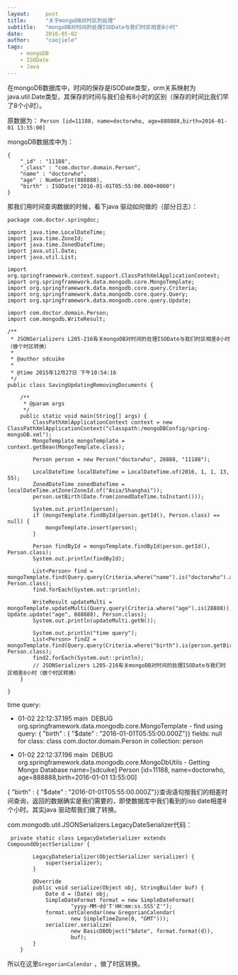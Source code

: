 ```yaml
---
layout:     post
title:      "关于mongoDB对时区的处理"
subtitle:   "mongoDB对时间的处理ISODate与我们时区相差8小时"
date:       2016-05-02
author:     "caojiele"
tags:
    - mongoDB
    - ISODate
    - Java
---
```


在mongoDB数据库中，时间的保存是ISODate类型，orm关系映射为java.util.Date类型，其保存的时间与我们会有8小时的区别（保存的时间比我们早了8个小时）。

原数据为：
`Person [id=11188, name=doctorwho, age=888888,birth=2016-01-01 13:55:00]`
 
 mongoDB数据库中为：
```mongoDB
{ 
    "_id" : "11188", 
    "_class" : "com.doctor.domain.Person", 
    "name" : "doctorwho", 
    "age" : NumberInt(888888), 
    "birth" : ISODate("2016-01-01T05:55:00.000+0000")
}
```
  
 那我们用时间查询数据的时候，看下java 驱动如何做的（部分日志）：
 
```mongoDB
package com.doctor.springdoc;
 
import java.time.LocalDateTime;
import java.time.ZoneId;
import java.time.ZonedDateTime;
import java.util.Date;
import java.util.List;
 
import org.springframework.context.support.ClassPathXmlApplicationContext;
import org.springframework.data.mongodb.core.MongoTemplate;
import org.springframework.data.mongodb.core.query.Criteria;
import org.springframework.data.mongodb.core.query.Query;
import org.springframework.data.mongodb.core.query.Update;
 
import com.doctor.domain.Person;
import com.mongodb.WriteResult;
 
/**
 * JSONSerializers L205-216有关mongoDB对时间的处理ISODate与我们时区相差8小时（做个时区转换）
 * 
 * @author sdcuike
 *
 * @time 2015年12月27日 下午10:54:16
 */
public class SavingUpdatingRemovingDocuments {
 
    /**
     * @param args
     */
    public static void main(String[] args) {
        ClassPathXmlApplicationContext context = new ClassPathXmlApplicationContext("classpath:/mongoDBConfig/spring-mongoDB.xml");
        MongoTemplate mongoTemplate = context.getBean(MongoTemplate.class);
 
        Person person = new Person("doctorwho", 28888, "11188");
 
        LocalDateTime localDateTime = LocalDateTime.of(2016, 1, 1, 13, 55);
        ZonedDateTime zonedDateTime = localDateTime.atZone(ZoneId.of("Asia/Shanghai"));
        person.setBirth(Date.from(zonedDateTime.toInstant()));
 
        System.out.println(person);
        if (mongoTemplate.findById(person.getId(), Person.class) == null) {
            mongoTemplate.insert(person);
        }
 
        Person findById = mongoTemplate.findById(person.getId(), Person.class);
        System.out.println(findById);
 
        List<Person> find = mongoTemplate.find(Query.query(Criteria.where("name").is("doctorwho").and("age").is(28888)), Person.class);
        find.forEach(System.out::println);
 
        WriteResult updateMulti = mongoTemplate.updateMulti(Query.query(Criteria.where("age").is(28888)), Update.update("age", 888888), Person.class);
        System.out.println(updateMulti.getN());
 
        System.out.println("time query");
        List<Person> find2 = mongoTemplate.find(Query.query(Criteria.where("birth").is(person.getBirth())), Person.class);
        find2.forEach(System.out::println);
        // JSONSerializers L205-216有关mongoDB对时间的处理ISODate与我们时区相差8小时（做个时区转换）
    }
 
}
```

time query:

* 01-02 22:12:37.195 main  DEBUG org.springframework.data.mongodb.core.MongoTemplate - find using query: { "birth" : { "$date" : "2016-01-01T05:55:00.000Z"}} fields: null for class: class com.doctor.domain.Person in collection: person

* 01-02 22:12:37.196 main  DEBUG org.springframework.data.mongodb.core.MongoDbUtils - Getting Mongo Database name=[sdcuike]
Person [id=11188, name=doctorwho, age=888888,birth=2016-01-01 13:55:00]

{ "birth" : { "$date" : "2016-01-01T05:55:00.000Z"}}查询语句按我们的相差时间查询，返回的数据确实是我们需要的，即使数据库中我们看到的iso date相差8个小时。其实java 驱动帮我们做了转换。


com.mongodb.util.JSONSerializers.LegacyDateSerializer代码：

```mongoDB
 private static class LegacyDateSerializer extends CompoundObjectSerializer {
 
        LegacyDateSerializer(ObjectSerializer serializer) {
            super(serializer);
        }
 
        @Override
        public void serialize(Object obj, StringBuilder buf) {
            Date d = (Date) obj;
            SimpleDateFormat format = new SimpleDateFormat(
                    "yyyy-MM-dd'T'HH:mm:ss.SSS'Z'");
            format.setCalendar(new GregorianCalendar(
                    new SimpleTimeZone(0, "GMT")));
            serializer.serialize(
                    new BasicDBObject("$date", format.format(d)),
                    buf);
        }
    }
 ```

所以在这里`GregorianCalendar` ，做了时区转换。
